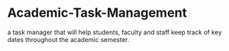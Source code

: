 # Academic-Task-Management
a task manager that will help students, faculty and staff keep track of key dates throughout the academic semester.
